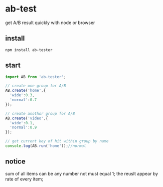 # ab-test

get A/B result quickly with node or browser


## install

```shell
npm install ab-tester
```

## start

```javascript
import AB from 'ab-tester';

// create one group for A/B
AB.create('home',{
  'wide':0.3,
  'normal':0.7
});

// create anothor group for A/B
AB.create('video',{
  'wide':0.1,
  'normal':0.9
});

// get current key of hit within group by name
console.log(AB.run('home'));//normal
```

## notice

sum of all items can be any number not must equal 1; the reuslt appear by rate of every item;

